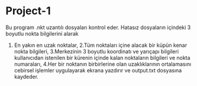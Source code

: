# Project-1
Bu program .nkt uzantılı dosyaları kontrol eder. Hatasız dosyaların içindeki 3 boyutlu nokta bilgilerini alarak
1. En yakın en uzak noktalar,
2.Tüm noktaları içine alacak bir küpün kenar nokta bilgileri,
3.Merkezinin 3 boyutlu koordinatı ve yarıçapı bilgileri kullanıcıdan istenilen bir kürenin
içinde kalan noktaların bilgileri ve nokta numaraları,
4.Her bir noktanın birbirlerine olan uzaklıklarının ortalamasını
cebirsel işlemler uygulayarak ekrana yazdırır ve output.txt dosyasına kaydeder.
